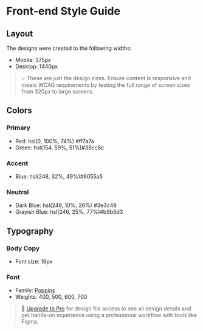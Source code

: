 # Front-end Style Guide

## Layout

The designs were created to the following widths:

- Mobile: 375px
- Desktop: 1440px

> 💡 These are just the design sizes. Ensure content is responsive and meets WCAG requirements by testing the full range of screen sizes from 320px to large screens.

## Colors

### Primary

- Red: hsl(0, 100%, 74%) #ff7a7a
- Green: hsl(154, 59%, 51%)#38cc8c

### Accent

- Blue: hsl(248, 32%, 49%)#6055a5

### Neutral

- Dark Blue: hsl(249, 10%, 26%) #3e3c49
- Grayish Blue: hsl(246, 25%, 77%)#b9b6d3

## Typography

### Body Copy

- Font size: 16px

### Font

- Family: [Poppins](https://fonts.google.com/specimen/Poppins)
- Weights: 400, 500, 600, 700

> 💎 [Upgrade to Pro](https://www.frontendmentor.io/pro?ref=style-guide) for design file access to see all design details and get hands-on experience using a professional workflow with tools like Figma.
